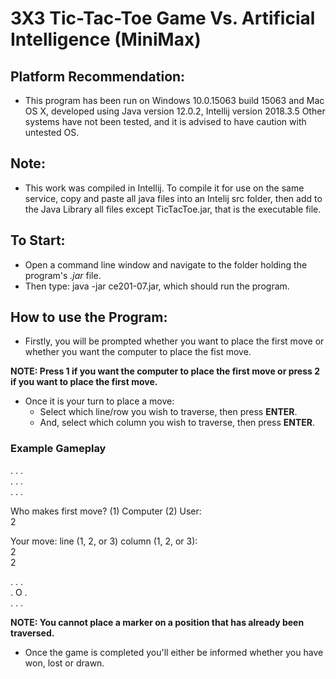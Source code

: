 # 3X3 Tic-Tac-Toe Game Vs. Artificial Intelligence (MiniMax)

## Platform Recommendation:
* This program has been run on Windows 10.0.15063 build 15063 and Mac OS X, developed using Java version 12.0.2, Intellij version 2018.3.5
Other systems have not been tested, and it is advised to have caution with untested OS.

## Note:
* This work was compiled in Intellij. To compile it for use on the same service, copy and paste all java files into an Intelij src folder, then add to the Java Library all files except TicTacToe.jar, that is the executable file.

## To Start:
* Open a command line window and navigate to the folder holding the program's *.jar* file.
* Then type: java -jar ce201-07.jar, which should run the program.

## How to use the Program:
* Firstly, you will be prompted whether you want to place the first move or whether you want the computer to place the fist move.  

**NOTE: Press 1 if you want the computer to place the first move or press 2 if you want to place the first move.**

* Once it is your turn to place a move:
  * Select which line/row you wish to traverse, then press **ENTER**.
  * And, select which column you wish to traverse, then press **ENTER**.
  
### Example Gameplay

.    .    .  
.    .    .  
.    .    .  
 
Who makes first move? (1) Computer (2) User:  
2  

Your move: line (1, 2, or 3) column (1, 2, or 3):  
2  
2  

.    .    .  
.    O    .  
.    .    .  

**NOTE: You cannot place a marker on a position that has already been traversed.**

* Once the game is completed you'll either be informed whether you have won, lost or drawn.
